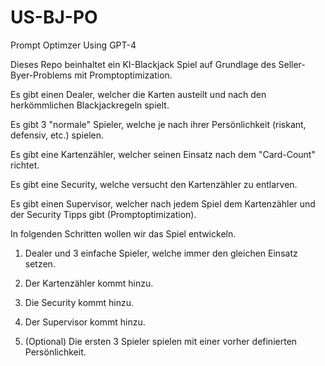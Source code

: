 # US-BJ-PO
Prompt Optimzer Using GPT-4

Dieses Repo beinhaltet ein KI-Blackjack Spiel auf Grundlage des Seller-Byer-Problems mit Promptoptimization.

Es gibt einen Dealer, welcher die Karten austeilt und nach den herkömmlichen Blackjackregeln spielt.

Es gibt 3 "normale" Spieler, welche je nach ihrer Persönlichkeit (riskant, defensiv, etc.) spielen.

Es gibt eine Kartenzähler, welcher seinen Einsatz nach dem "Card-Count" richtet.

Es gibt eine Security, welche versucht den Kartenzähler zu entlarven.

Es gibt einen Supervisor, welcher nach jedem Spiel dem Kartenzähler und der Security Tipps gibt (Promptoptimization).


In folgenden Schritten wollen wir das Spiel entwickeln.

1. Dealer und 3 einfache Spieler, welche immer den gleichen Einsatz setzen.

2. Der Kartenzähler kommt hinzu.

3. Die Security kommt hinzu.

4. Der Supervisor kommt hinzu.

5. (Optional) Die ersten 3 Spieler spielen mit einer vorher definierten Persönlichkeit.
